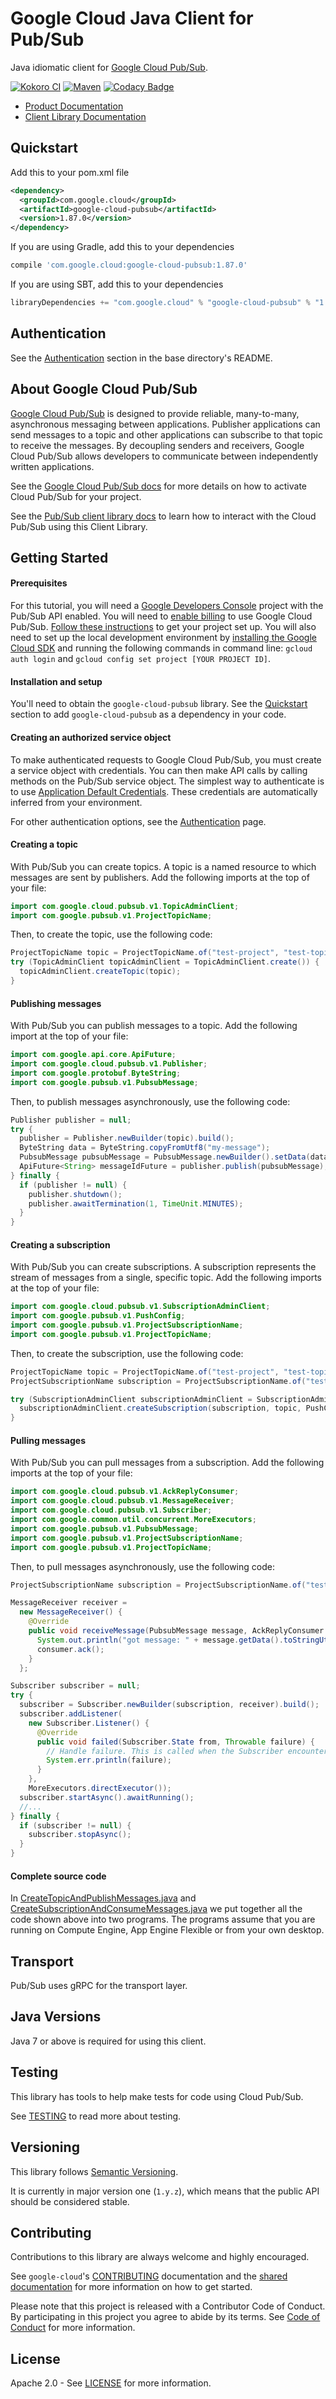 Google Cloud Java Client for Pub/Sub
====================================

Java idiomatic client for [Google Cloud Pub/Sub][cloud-pubsub].

[![Kokoro CI](http://storage.googleapis.com/cloud-devrel-public/java/badges/google-cloud-java/master.svg)](http://storage.googleapis.com/cloud-devrel-public/java/badges/google-cloud-java/master.html)
[![Maven](https://img.shields.io/maven-central/v/com.google.cloud/google-cloud-pubsub.svg)]( https://img.shields.io/maven-central/v/com.google.cloud/google-cloud-pubsub.svg)
[![Codacy Badge](https://api.codacy.com/project/badge/grade/9da006ad7c3a4fe1abd142e77c003917)](https://www.codacy.com/app/mziccard/google-cloud-java)

- [Product Documentation][pubsub-product-docs]
- [Client Library Documentation][pubsub-client-lib-docs]

Quickstart
----------

[//]: # ({x-version-update-start:google-cloud-pubsub:released})
Add this to your pom.xml file
```xml
<dependency>
  <groupId>com.google.cloud</groupId>
  <artifactId>google-cloud-pubsub</artifactId>
  <version>1.87.0</version>
</dependency>
```
If you are using Gradle, add this to your dependencies
```Groovy
compile 'com.google.cloud:google-cloud-pubsub:1.87.0'
```
If you are using SBT, add this to your dependencies
```Scala
libraryDependencies += "com.google.cloud" % "google-cloud-pubsub" % "1.87.0"
```
[//]: # ({x-version-update-end})

Authentication
--------------

See the [Authentication](https://github.com/googleapis/google-cloud-java#authentication) section in the base directory's README.

About Google Cloud Pub/Sub
--------------------------

[Google Cloud Pub/Sub][cloud-pubsub] is designed to provide reliable,
many-to-many, asynchronous messaging between applications. Publisher
applications can send messages to a topic and other applications can
subscribe to that topic to receive the messages. By decoupling senders and
receivers, Google Cloud Pub/Sub allows developers to communicate between
independently written applications.

See the [Google Cloud Pub/Sub docs][cloud-pubsub-quickstart] for more details on how to activate
Cloud Pub/Sub for your project.

See the [Pub/Sub client library docs][pubsub-client-lib-docs] to learn how to interact with the
Cloud Pub/Sub using this Client Library.

Getting Started
---------------
#### Prerequisites
For this tutorial, you will need a
[Google Developers Console](https://console.developers.google.com/) project with the Pub/Sub API
enabled. You will need to [enable billing](https://support.google.com/cloud/answer/6158867?hl=en) to
use Google Cloud Pub/Sub.
[Follow these instructions](https://cloud.google.com/resource-manager/docs/creating-managing-projects) to get your
project set up. You will also need to set up the local development environment by [installing the
Google Cloud SDK](https://cloud.google.com/sdk/) and running the following commands in command line:
`gcloud auth login` and `gcloud config set project [YOUR PROJECT ID]`.

#### Installation and setup
You'll need to obtain the `google-cloud-pubsub` library.  See the [Quickstart](#quickstart) section
to add `google-cloud-pubsub` as a dependency in your code.

#### Creating an authorized service object
To make authenticated requests to Google Cloud Pub/Sub, you must create a service object with
credentials. You can then make API calls by calling methods on the Pub/Sub service object. The
simplest way to authenticate is to use
[Application Default Credentials](https://developers.google.com/identity/protocols/application-default-credentials).
These credentials are automatically inferred from your environment.

For other authentication options, see the
[Authentication](https://github.com/googleapis/google-cloud-java#authentication) page.

#### Creating a topic
With Pub/Sub you can create topics. A topic is a named resource to which messages are sent by
publishers. Add the following imports at the top of your file:

```java
import com.google.cloud.pubsub.v1.TopicAdminClient;
import com.google.pubsub.v1.ProjectTopicName;
```
Then, to create the topic, use the following code:

```java
ProjectTopicName topic = ProjectTopicName.of("test-project", "test-topic");
try (TopicAdminClient topicAdminClient = TopicAdminClient.create()) {
  topicAdminClient.createTopic(topic);
}
```

#### Publishing messages
With Pub/Sub you can publish messages to a topic. Add the following import at the top of your file:

```java
import com.google.api.core.ApiFuture;
import com.google.cloud.pubsub.v1.Publisher;
import com.google.protobuf.ByteString;
import com.google.pubsub.v1.PubsubMessage;
```
Then, to publish messages asynchronously, use the following code:

```java
Publisher publisher = null;
try {
  publisher = Publisher.newBuilder(topic).build();
  ByteString data = ByteString.copyFromUtf8("my-message");
  PubsubMessage pubsubMessage = PubsubMessage.newBuilder().setData(data).build();
  ApiFuture<String> messageIdFuture = publisher.publish(pubsubMessage);
} finally {
  if (publisher != null) {
    publisher.shutdown();
    publisher.awaitTermination(1, TimeUnit.MINUTES);
  }
}
```

#### Creating a subscription
With Pub/Sub you can create subscriptions. A subscription represents the stream of messages from a
single, specific topic. Add the following imports at the top of your file:

```java
import com.google.cloud.pubsub.v1.SubscriptionAdminClient;
import com.google.pubsub.v1.PushConfig;
import com.google.pubsub.v1.ProjectSubscriptionName;
import com.google.pubsub.v1.ProjectTopicName;
```
Then, to create the subscription, use the following code:

```java
ProjectTopicName topic = ProjectTopicName.of("test-project", "test-topic");
ProjectSubscriptionName subscription = ProjectSubscriptionName.of("test-project", "test-subscription");

try (SubscriptionAdminClient subscriptionAdminClient = SubscriptionAdminClient.create()) {
  subscriptionAdminClient.createSubscription(subscription, topic, PushConfig.getDefaultInstance(), 0);
}
```

#### Pulling messages
With Pub/Sub you can pull messages from a subscription. Add the following imports at the top of your
file:

```java
import com.google.cloud.pubsub.v1.AckReplyConsumer;
import com.google.cloud.pubsub.v1.MessageReceiver;
import com.google.cloud.pubsub.v1.Subscriber;
import com.google.common.util.concurrent.MoreExecutors;
import com.google.pubsub.v1.PubsubMessage;
import com.google.pubsub.v1.ProjectSubscriptionName;
import com.google.pubsub.v1.ProjectTopicName;
```
Then, to pull messages asynchronously, use the following code:

```java
ProjectSubscriptionName subscription = ProjectSubscriptionName.of("test-project", "test-subscription");

MessageReceiver receiver =
  new MessageReceiver() {
    @Override
    public void receiveMessage(PubsubMessage message, AckReplyConsumer consumer) {
      System.out.println("got message: " + message.getData().toStringUtf8());
      consumer.ack();
    }
  };

Subscriber subscriber = null;
try {
  subscriber = Subscriber.newBuilder(subscription, receiver).build();
  subscriber.addListener(
    new Subscriber.Listener() {
      @Override
      public void failed(Subscriber.State from, Throwable failure) {
        // Handle failure. This is called when the Subscriber encountered a fatal error and is shutting down.
        System.err.println(failure);
      }
    },
    MoreExecutors.directExecutor());
  subscriber.startAsync().awaitRunning();
  //...
} finally {
  if (subscriber != null) {
    subscriber.stopAsync();
  }
}
```
#### Complete source code

In [CreateTopicAndPublishMessages.java](../../google-cloud-examples/src/main/java/com/google/cloud/examples/pubsub/snippets/CreateTopicAndPublishMessages.java) and [CreateSubscriptionAndConsumeMessages.java](../../google-cloud-examples/src/main/java/com/google/cloud/examples/pubsub/snippets/CreateSubscriptionAndConsumeMessages.java) we put together all the code shown above into two programs. The programs assume that you are running on Compute Engine, App Engine Flexible or from your own desktop.

Transport
---------
Pub/Sub uses gRPC for the transport layer.

Java Versions
-------------

Java 7 or above is required for using this client.

Testing
-------

This library has tools to help make tests for code using Cloud Pub/Sub.

See [TESTING] to read more about testing.

Versioning
----------

This library follows [Semantic Versioning](http://semver.org/).

It is currently in major version one (``1.y.z``), which means that the public API should be considered stable.

Contributing
------------

Contributions to this library are always welcome and highly encouraged.

See `google-cloud`'s [CONTRIBUTING] documentation and the [shared documentation](https://github.com/googleapis/google-cloud-common/blob/master/contributing/readme.md#how-to-contribute-to-gcloud) for more information on how to get started.

Please note that this project is released with a Contributor Code of Conduct. By participating in this project you agree to abide by its terms. See [Code of Conduct][code-of-conduct] for more information.

License
-------

Apache 2.0 - See [LICENSE] for more information.


[CONTRIBUTING]:https://github.com/googleapis/google-cloud-java/blob/master/CONTRIBUTING.md
[code-of-conduct]:https://github.com/googleapis/google-cloud-java/blob/master/CODE_OF_CONDUCT.md#contributor-code-of-conduct
[LICENSE]: https://github.com/googleapis/google-cloud-java/blob/master/LICENSE
[TESTING]: https://github.com/googleapis/google-cloud-java/blob/master/TESTING.md#testing-code-that-uses-pubsub

[cloud-pubsub]: https://cloud.google.com/pubsub/
[cloud-pubsub-quickstart]: https://cloud.google.com/pubsub/quickstart-console#before-you-begin
[pubsub-product-docs]: https://cloud.google.com/pubsub/docs/
[pubsub-client-lib-docs]: https://googleapis.dev/java/google-cloud-clients/latest/index.html?com/google/cloud/pubsub/v1/package-summary.html

